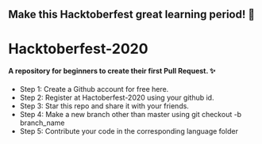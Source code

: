 ## Make this Hacktoberfest great learning period! :tada:

# Hacktoberfest-2020
#### A repository for beginners to create their first Pull Request. :sparkles:

* Step 1: Create a Github account for free here.
* Step 2: Register at Hactoberfest-2020 using your github id.
* Step 3: Star this repo and share it with your friends.
* Step 4: Make a new branch other than master using git checkout -b branch_name
* Step 5: Contribute your code in the corresponding language folder
